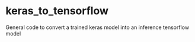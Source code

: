 # keras_to_tensorflow
General code to convert a trained keras model into an inference tensorflow model
